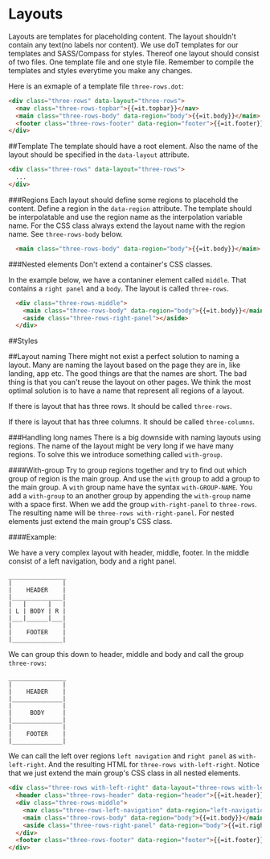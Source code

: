 Layouts
=======

Layouts are templates for placeholding content. The layout shouldn't contain any text(no labels nor content). We use doT templates for our templates and SASS/Compass for styles. Thereof one layout should consist of two files. One template file and one style file. Remember to compile the templates and styles everytime you make any changes.

Here is an exmaple of a template file `three-rows.dot`:

```html
<div class="three-rows" data-layout="three-rows">
  <nav class="three-rows-topbar">{{=it.topbar}}</nav>
  <main class="three-rows-body" data-region="body">{{=it.body}}</main>
  <footer class="three-rows-footer" data-region="footer">{{=it.footer}}</footer>
</div>
```

##Template
The template should have a root element. Also the name of the layout should be specified in the `data-layout` attribute.
```html
<div class="three-rows" data-layout="three-rows">
  ...
</div>
```
###Regions
Each layout should define some regions to placehold the content. Define a region in the `data-region` attribute. The template should be interpolatable and use the region name as the interpolation variable name. For the CSS class always extend the layout name with the region name. See `three-rows-body` below.
```html
  <main class="three-rows-body" data-region="body">{{=it.body}}</main>
```
###Nested elements
Don't extend a container's CSS classes.

In the example below, we have a contaniner element called `middle`. That contains a `right panel` and a `body`. The layout is called `three-rows`.
```html
  <div class="three-rows-middle">
    <main class="three-rows-body" data-region="body">{{=it.body}}</main>
    <aside class="three-rows-right-panel"></aside>
  </div>
```
##Styles

##Layout naming
There might not exist a perfect solution to naming a layout. Many are naming the layout based on the page they are in, like landing, app etc. The good things are that the names are short. The bad thing is that you can't reuse the layout on other pages. We think the most optimal solution is to have a name that represent all regions of a layout.

If there is layout that has three rows. It should be called `three-rows`.

If there is layout that has three columns. It should be called `three-columns`.

###Handling long names
There is a big downside with naming layouts using regions. The name of the layout might be very long if we have many regions. To solve this we introduce something called `with-group`.

####With-group
Try to group regions together and try to find out which group of region is the main group. And use the `with` group to add a group to the main group. A `with` group name have the syntax `with-GROUP-NAME`. You add a `with-group` to an another group by appending the `with-group` name with a space first. When we add the group `with-right-panel` to `three-rows`. The resulting name will be `three-rows with-right-panel`. For nested elements just extend the main group's CSS class.

####Example:

We have a very complex layout with header, middle, footer. In the middle consist of a left navigation, body and a right panel.
```
________________
|              |
|    HEADER    | 
|______________|
|   |      |   |
| L | BODY | R |
|___|______|___|
|              |
|    FOOTER    |
|______________|
```
We can group this down to header, middle and body and call the group `three-rows`:
```
________________
|              |
|    HEADER    | 
|______________|
|              |
|     BODY     |
|______________|
|              |
|    FOOTER    |
|______________|
```
We can call the left over regions `left navigation` and `right panel` as `with-left-right`. And the resulting HTML for `three-rows with-left-right`. Notice that we just extend the main group's CSS class in all nested elements.

```html
<div class="three-rows with-left-right" data-layout="three-rows with-left-right">
  <header class="three-rows-header" data-region="header">{{=it.header}}</header>
  <div class="three-rows-middle">
    <nav class="three-rows-left-navigation" data-region="left-navigation">{{=it.leftNavigation}}</nav>
    <main class="three-rows-body" data-region="body">{{=it.body}}</main>
    <aside class="three-rows-right-panel" data-region="body">{{=it.rightPanel}}</aside>
  </div>
  <footer class="three-rows-footer" data-region="footer">{{=it.footer}}</footer>
</div>
```
